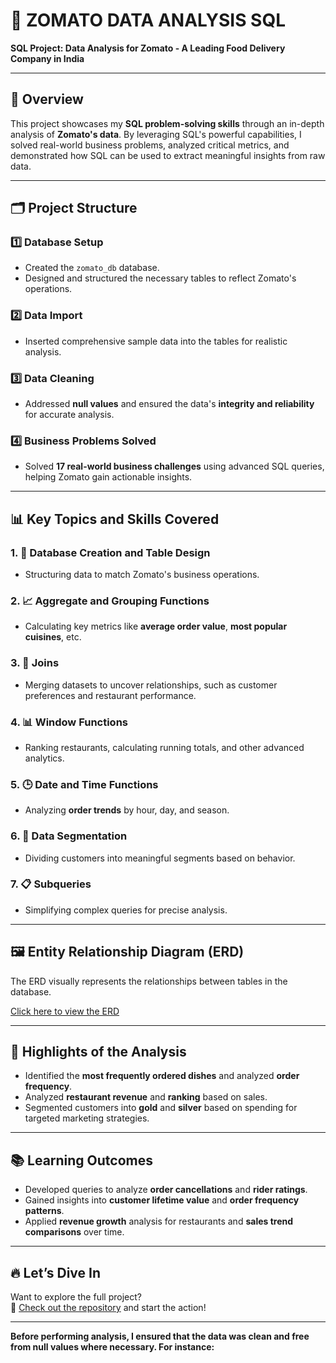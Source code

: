 

# 🍕 ZOMATO DATA ANALYSIS SQL  
**SQL Project: Data Analysis for Zomato - A Leading Food Delivery Company in India**  

---

## 📜 **Overview**  

This project showcases my **SQL problem-solving skills** through an in-depth analysis of **Zomato's data**. By leveraging SQL's powerful capabilities, I solved real-world business problems, analyzed critical metrics, and demonstrated how SQL can be used to extract meaningful insights from raw data.  

---

## 🗂️ **Project Structure**  

### 1️⃣ **Database Setup**  
-  Created the `zomato_db` database.  
-  Designed and structured the necessary tables to reflect Zomato's operations.  

### 2️⃣ **Data Import**  
-  Inserted comprehensive sample data into the tables for realistic analysis.  

### 3️⃣ **Data Cleaning**  
-  Addressed **null values** and ensured the data's **integrity and reliability** for accurate analysis.  

### 4️⃣ **Business Problems Solved**  
-  Solved **17 real-world business challenges** using advanced SQL queries, helping Zomato gain actionable insights.  

---

## 📊 **Key Topics and Skills Covered**  

### 1. 📂 **Database Creation and Table Design**  
   - Structuring data to match Zomato's business operations.  

### 2. 📈 **Aggregate and Grouping Functions**  
   - Calculating key metrics like **average order value**, **most popular cuisines**, etc.  

### 3. 🔗 **Joins**  
   - Merging datasets to uncover relationships, such as customer preferences and restaurant performance.  

### 4. 📊 **Window Functions**  
   - Ranking restaurants, calculating running totals, and other advanced analytics.  

### 5. 🕒 **Date and Time Functions**  
   - Analyzing **order trends** by hour, day, and season.  

### 6. 🎯 **Data Segmentation**  
   - Dividing customers into meaningful segments based on behavior.  

### 7. 📋 **Subqueries**  
   - Simplifying complex queries for precise analysis.  

---

## 🖼️ **Entity Relationship Diagram (ERD)**  

The ERD visually represents the relationships between tables in the database.  

 [Click here to view the ERD](https://github.com/Ritam333/ZOMATO_DATA_ANALYSIS_SQL/blob/main/ERD.png)  

---


## 🚀 **Highlights of the Analysis**  

-  Identified the **most frequently ordered dishes** and analyzed **order frequency**.  
-  Analyzed **restaurant revenue** and **ranking** based on sales.  
-  Segmented customers into **gold** and **silver** based on spending for targeted marketing strategies.  

---

## 📚 **Learning Outcomes**  

- Developed queries to analyze **order cancellations** and **rider ratings**.  
- Gained insights into **customer lifetime value** and **order frequency patterns**.  
- Applied **revenue growth** analysis for restaurants and **sales trend comparisons** over time.  

---

## 🔥 **Let’s Dive In**  

Want to explore the full project?  
📂 [Check out the repository](https://github.com/Ritam333/ZOMATO_DATA_ANALYSIS_SQL) and start the action!  

---  

**Before performing analysis, I ensured that the data was clean and free from null values where necessary. For instance:**





